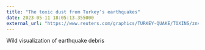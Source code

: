 ```yaml
---
title: "The toxic dust from Turkey’s earthquakes"
date: 2023-05-11 18:05:13.355000
external_url: "https://www.reuters.com/graphics/TURKEY-QUAKE/TOXINS/znvnbmyrzvl/index.html"
---
```


Wild visualization of earthquake debris